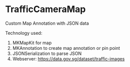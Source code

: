 # TrafficCameraMap
Custom Map Annotation with JSON data 

Technology used:
1. MKMapKit for map
2. MKAnnotation to create map annotation or pin point
3. JSONSerialization to parse JSON
4. Webserver: https://data.gov.sg/dataset/traffic-images
